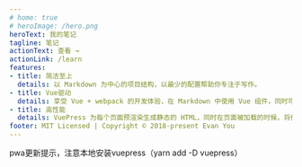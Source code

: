 ```yaml
---
# home: true
# heroImage: /hero.png
heroText: 我的笔记
tagline: 笔记
actionText: 查看 →
actionLink: /learn
features:
- title: 简洁至上
  details: 以 Markdown 为中心的项目结构，以最少的配置帮助你专注于写作。
- title: Vue驱动
  details: 享受 Vue + webpack 的开发体验，在 Markdown 中使用 Vue 组件，同时可以使用 Vue 来开发自定义主题。
- title: 高性能
  details: VuePress 为每个页面预渲染生成静态的 HTML，同时在页面被加载的时候，将作为 SPA 运行。
footer: MIT Licensed | Copyright © 2018-present Evan You
---
```


<printer-page />

pwa更新提示，注意本地安装vuepress（yarn add -D vuepress）

<Vssue />